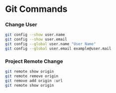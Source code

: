 # Git Commands

### Change User
```bash
git config --show user.name
git config --show user.email
git config --global user.name "User Name"
git config --global user.email example@user.mail
```

### Project Remote Change
```bash
git remote show origin
git remote remove origin
git remove add origin :url
git remote show origin
```
